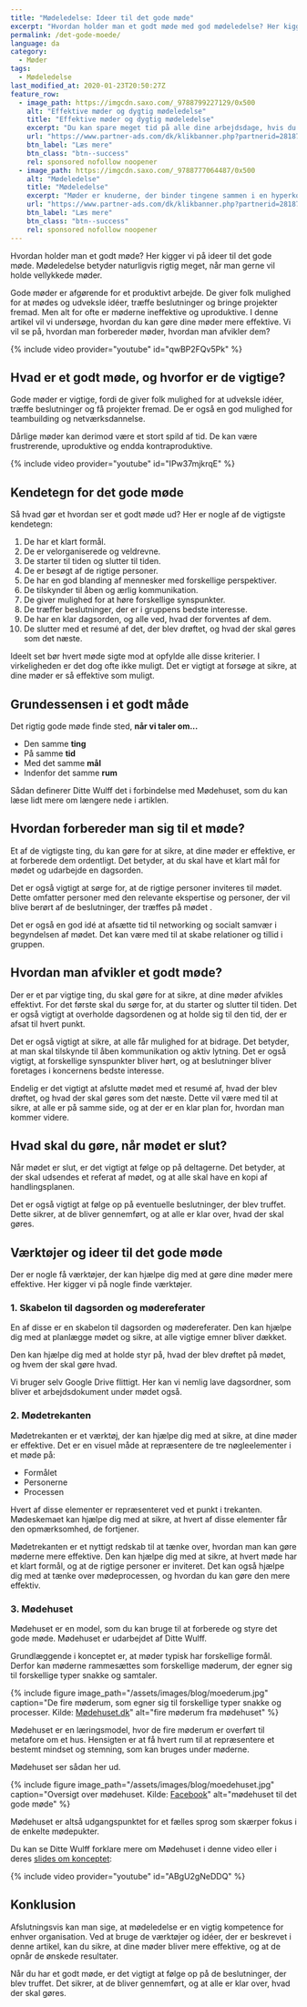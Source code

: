 ```yaml
---
title: "Mødeledelse: Ideer til det gode møde"
excerpt: "Hvordan holder man et godt møde med god mødeledelse? Her kigger vi på ideer til det gode møde, der ikke spilder folks tid."
permalink: /det-gode-moede/
language: da
category:
  - Møder
tags:
  - Mødeledelse
last_modified_at: 2020-01-23T20:50:27Z
feature_row:
  - image_path: https://imgcdn.saxo.com/_9788799227129/0x500
    alt: "Effektive møder og dygtig mødeledelse"
    title: "Effektive møder og dygtig mødeledelse"
    excerpt: "Du kan spare meget tid på alle dine arbejdsdage, hvis du bruger principperne i denne bog. Og du kan få bedre møder og blive en bedre mødeleder. Du vil samtidig mærke, at motivationen og begejstringen hos mødedeltagerne vil stige væsentligt, og det vil sprede sig som ringe i vandet i hele den organisation, du arbejder i."
    url: "https://www.partner-ads.com/dk/klikbanner.php?partnerid=28187&bannerid=43264&htmlurl=https://www.saxo.com/dk/effektive-moeder-og-dygtig-moedeledelse_soeren-dybdaljan-knudsenjanus-flachs-madsen_haeftet_9788799227129"
    btn_label: "Læs mere"
    btn_class: "btn--success"
    rel: sponsored nofollow noopener
  - image_path: https://imgcdn.saxo.com/_9788777064487/0x500
    alt: "Mødeledelse"
    title: "Mødeledelse"
    excerpt: "Møder er knuderne, der binder tingene sammen i en hyperkompleks verden, hvor tingene går stærkt og hvor vores viden om, hvad fremtiden vil bringe, er lige så usikker som vejrudsigten."
    url: "https://www.partner-ads.com/dk/klikbanner.php?partnerid=28187&bannerid=43264&https://www.saxo.com/dk/moedeledelse_bo-kruger_haeftet_9788750051084"
    btn_label: "Læs mere"
    btn_class: "btn--success"
    rel: sponsored nofollow noopener
---
```


Hvordan holder man et godt møde? Her kigger vi på ideer til det gode møde. Mødeledelse betyder naturligvis rigtig meget, når man gerne vil holde vellykkede møder.

Gode møder er afgørende for et produktivt arbejde. De giver folk mulighed for at mødes og udveksle idéer, træffe beslutninger og bringe projekter fremad. Men alt for ofte er møderne ineffektive og uproduktive. I denne artikel vil vi undersøge, hvordan du kan gøre dine møder mere effektive. Vi vil se på, hvordan man forbereder møder, hvordan man afvikler dem?

{% include video provider="youtube" id="qwBP2FQv5Pk" %}

## Hvad er et godt møde, og hvorfor er de vigtige?

Gode møder er vigtige, fordi de giver folk mulighed for at udveksle idéer, træffe beslutninger og få projekter fremad. De er også en god mulighed for teambuilding og netværksdannelse.

Dårlige møder kan derimod være et stort spild af tid. De kan være frustrerende, uproduktive og endda kontraproduktive.

{% include video provider="youtube" id="IPw37mjkrqE" %}

## Kendetegn for det gode møde

Så hvad gør et hvordan ser et godt møde ud? Her er nogle af de vigtigste kendetegn:

1. De har et klart formål.
2. De er velorganiserede og veldrevne.
3. De starter til tiden og slutter til tiden.
4. De er besøgt af de rigtige personer.
5. De har en god blanding af mennesker med forskellige perspektiver.
6. De tilskynder til åben og ærlig kommunikation.
7. De giver mulighed for at høre forskellige synspunkter.
8. De træffer beslutninger, der er i gruppens bedste interesse.
9. De har en klar dagsorden, og alle ved, hvad der forventes af dem.
10. De slutter med et resumé af det, der blev drøftet, og hvad der skal gøres som det næste.

Ideelt set bør hvert møde sigte mod at opfylde alle disse kriterier. I virkeligheden er det dog ofte ikke muligt. Det er vigtigt at forsøge at sikre, at dine møder er så effektive som muligt.

## Grundessensen i et godt måde

Det rigtig gode møde finde sted, **når vi taler om...**

- Den samme **ting**
- På samme **tid**
- Med det samme **mål**
- Indenfor det samme **rum**

Sådan definerer Ditte Wulff det i forbindelse med Mødehuset, som du kan læse lidt mere om længere nede i artiklen.

## Hvordan forbereder man sig til et møde?

Et af de vigtigste ting, du kan gøre for at sikre, at dine møder er effektive, er at forberede dem ordentligt. Det betyder, at du skal have et klart mål for mødet og udarbejde en dagsorden.

Det er også vigtigt at sørge for, at de rigtige personer inviteres til mødet. Dette omfatter personer med den relevante ekspertise og personer, der vil blive berørt af de beslutninger, der træffes på mødet .

Det er også en god idé at afsætte tid til networking og socialt samvær i begyndelsen af mødet. Det kan være med til at skabe relationer og tillid i gruppen.

## Hvordan man afvikler et godt møde?

Der er et par vigtige ting, du skal gøre for at sikre, at dine møder afvikles effektivt. For det første skal du sørge for, at du starter og slutter til tiden. Det er også vigtigt at overholde dagsordenen og at holde sig til den tid, der er afsat til hvert punkt.

Det er også vigtigt at sikre, at alle får mulighed for at bidrage. Det betyder, at man skal tilskynde til åben kommunikation og aktiv lytning. Det er også vigtigt, at forskellige synspunkter bliver hørt, og at beslutninger bliver foretages i koncernens bedste interesse.

Endelig er det vigtigt at afslutte mødet med et resumé af, hvad der blev drøftet, og hvad der skal gøres som det næste. Dette vil være med til at sikre, at alle er på samme side, og at der er en klar plan for, hvordan man kommer videre.

## Hvad skal du gøre, når mødet er slut?

Når mødet er slut, er det vigtigt at følge op på deltagerne. Det betyder, at der skal udsendes et referat af mødet, og at alle skal have en kopi af handlingsplanen.

Det er også vigtigt at følge op på eventuelle beslutninger, der blev truffet. Dette sikrer, at de bliver gennemført, og at alle er klar over, hvad der skal gøres.

## Værktøjer og ideer til det gode møde

Der er nogle få værktøjer, der kan hjælpe dig med at gøre dine møder mere effektive. Her kigger vi på nogle finde værktøjer.

### 1. Skabelon til dagsorden og mødereferater

En af disse er en skabelon til dagsorden og mødereferater. Den kan hjælpe dig med at planlægge mødet og sikre, at alle vigtige emner bliver dækket.

Den kan hjælpe dig med at holde styr på, hvad der blev drøftet på mødet, og hvem der skal gøre hvad.

Vi bruger selv Google Drive flittigt. Her kan vi nemlig lave dagsordner, som bliver et arbejdsdokument under mødet også.

### 2. Mødetrekanten

Mødetrekanten er et værktøj, der kan hjælpe dig med at sikre, at dine møder er effektive. Det er en visuel måde at repræsentere de tre nøgleelementer i et møde på:

- Formålet
- Personerne
- Processen

Hvert af disse elementer er repræsenteret ved et punkt i trekanten. Mødeskemaet kan hjælpe dig med at sikre, at hvert af disse elementer får den opmærksomhed, de fortjener.

Mødetrekanten er et nyttigt redskab til at tænke over, hvordan man kan gøre møderne mere effektive. Den kan hjælpe dig med at sikre, at hvert møde har et klart formål, og at de rigtige personer er inviteret. Det kan også hjælpe dig med at tænke over mødeprocessen, og hvordan du kan gøre den mere effektiv.

### 3. Mødehuset

Mødehuset er en model, som du kan bruge til at forberede og styre det gode møde. Mødehuset er udarbejdet af Ditte Wulff.

Grundlæggende i konceptet er, at møder typisk har forskellige formål. Derfor kan møderne rammesættes som forskellige møderum, der egner sig til forskellige typer snakke og samtaler.

{% include figure image_path="/assets/images/blog/moederum.jpg" caption="De fire møderum, som egner sig til forskellige typer snakke og processer. Kilde: [Mødehuset.dk](https://www.moedehuset.dk/wp-content/uploads/2020/03/M%C3%B8dehuset-download.pdf)" alt="fire møderum fra mødehuset" %}

Mødehuset er en læringsmodel, hvor de fire møderum er overført til metafore om et hus. Hensigten er at få hvert rum til at repræsentere et bestemt mindset og stemning, som kan bruges under møderne.

Mødehuset ser sådan her ud.

{% include figure image_path="/assets/images/blog/moedehuset.jpg" caption="Oversigt over mødehuset. Kilde: [Facebook](https://www.facebook.com/moedehuset/photos/a.220781691269077/361818307165414/)" alt="mødehuset til det gode møde" %}

Mødehuset er altså udgangspunktet for et fælles sprog som skærper fokus i de enkelte mødepukter.

Du kan se Ditte Wulff forklare mere om Mødehuset i denne video eller i deres [slides om konceptet](https://www.moedehuset.dk/wp-content/uploads/2020/03/M%C3%B8dehuset-download.pdf):

{% include video provider="youtube" id="ABgU2gNeDDQ" %}

## Konklusion

Afslutningsvis kan man sige, at mødeledelse er en vigtig kompetence for enhver organisation. Ved at bruge de værktøjer og idéer, der er beskrevet i denne artikel, kan du sikre, at dine møder bliver mere effektive, og at de opnår de ønskede resultater.

Når du har et godt møde, er det vigtigt at følge op på de beslutninger, der blev truffet. Det sikrer, at de bliver gennemført, og at alle er klar over, hvad der skal gøres.
